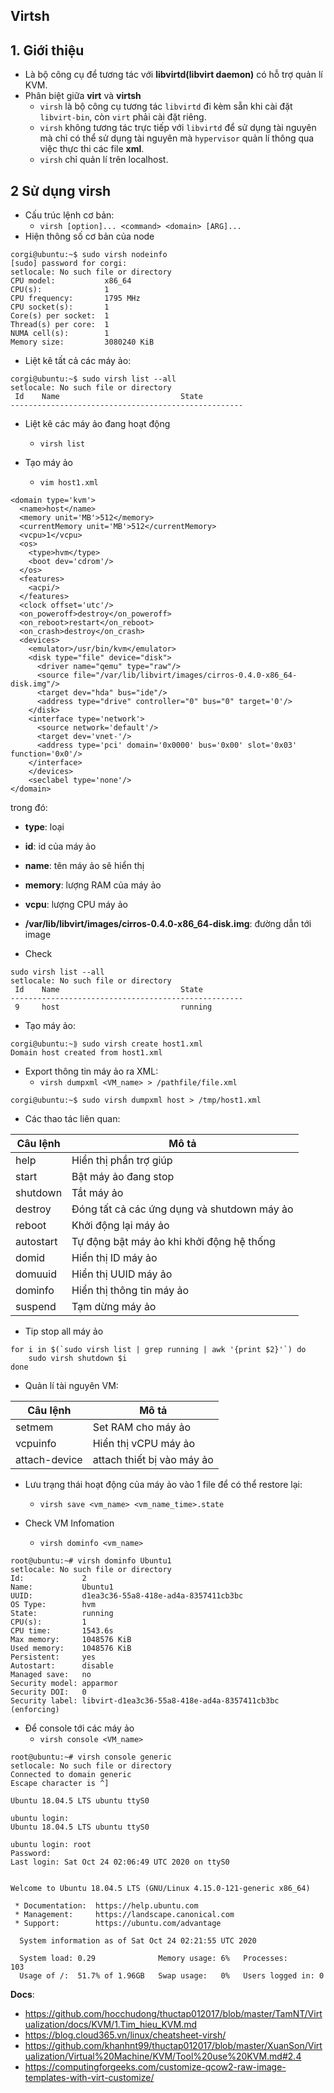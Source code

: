 ##  Virtsh
## 1. Giới thiệu
- Là bộ công cụ để tương tác với **libvirtd(libvirt daemon)** có hỗ trợ quản lí KVM.
- Phân biệt giữa **virt** và **virtsh**
  + `virsh` là bộ công cụ tương tác `libvirtd` đi kèm sẵn khi cài đặt `libvirt-bin`, còn `virt` phải cài đặt riêng.
  + `virsh` không tương tác trực tiếp với `libvirtd` để sử dụng tài nguyên mà chỉ có thể sử dụng tài nguyên mà `hypervisor` quản lí thông qua việc thực thi các file **xml**.
  + `virsh` chỉ quản lí trên localhost.

## 2 Sử dụng virsh
- Cấu trúc lệnh cơ bản:
  + `virsh [option]... <command> <domain> [ARG]...`
- Hiện thông số cơ bản của node

```
corgi@ubuntu:~$ sudo virsh nodeinfo
[sudo] password for corgi: 
setlocale: No such file or directory
CPU model:           x86_64
CPU(s):              1
CPU frequency:       1795 MHz
CPU socket(s):       1
Core(s) per socket:  1
Thread(s) per core:  1
NUMA cell(s):        1
Memory size:         3080240 KiB
```

- Liệt kê tất cả các máy ảo: 

```
corgi@ubuntu:~$ sudo virsh list --all
setlocale: No such file or directory
 Id    Name                           State
----------------------------------------------------
```

- Liệt kê các máy ảo đang hoạt động
  + `virsh list`

- Tạo máy ảo

  + `vim host1.xml`

```
<domain type='kvm'>
  <name>host</name>
  <memory unit='MB'>512</memory>
  <currentMemory unit='MB'>512</currentMemory>
  <vcpu>1</vcpu>
  <os>
    <type>hvm</type>
    <boot dev='cdrom'/>
  </os>
  <features>
    <acpi/>
  </features>
  <clock offset='utc'/>
  <on_poweroff>destroy</on_poweroff>
  <on_reboot>restart</on_reboot>
  <on_crash>destroy</on_crash>
  <devices>
    <emulator>/usr/bin/kvm</emulator>
    <disk type="file" device="disk">
      <driver name="qemu" type="raw"/>
      <source file="/var/lib/libvirt/images/cirros-0.4.0-x86_64-disk.img"/>
      <target dev="hda" bus="ide"/>
      <address type="drive" controller="0" bus="0" target='0'/>
    </disk>
    <interface type='network'>
      <source network='default'/>
      <target dev='vnet-'/>
      <address type='pci' domain='0x0000' bus='0x00' slot='0x03'
function='0x0'/>
    </interface>
    </devices>
    <seclabel type='none'/>
</domain>
```

trong đó:

- **type**: loại
- **id**: id của máy ảo
- **name**: tên máy ảo sẽ hiển thị
- **memory**: lượng RAM của máy ảo
- **vcpu**: lượng CPU máy ảo
- **/var/lib/libvirt/images/cirros-0.4.0-x86_64-disk.img**: đường dẫn tới image 

- Check

```
sudo virsh list --all                               
setlocale: No such file or directory
 Id    Name                           State
----------------------------------------------------
 9     host                           running
```

- Tạo máy ảo:

```
corgi@ubuntu:~⟫ sudo virsh create host1.xml                           
Domain host created from host1.xml
```

- Export thông tin máy ảo ra XML:
  + `virsh dumpxml <VM_name> > /pathfile/file.xml`

```
corgi@ubuntu:~$ sudo virsh dumpxml host > /tmp/host1.xml
```

- Các thao tác liên quan:

|Câu lệnh|Mô tả|
|--------|-----|
|help|Hiển thị phần trợ giúp|
|start|Bật máy ảo đang stop|
|shutdown|Tắt máy ảo|
|destroy|Đóng tất cả các ứng dụng và shutdown máy ảo|
|reboot|Khởi động lại máy ảo|
|autostart|Tự động bật máy ảo khi khởi động hệ thống|
|domid|Hiển thị ID máy ảo|
|domuuid|Hiển thị UUID máy ảo| 
|dominfo|Hiển thị thông tin máy ảo|
|suspend|Tạm dừng máy ảo|

- Tip stop all máy ảo

```
for i in $(`sudo virsh list | grep running | awk '{print $2}'`) do
    sudo virsh shutdown $i
done
```

- Quản lí tài nguyên VM:

|Câu lệnh|Mô tả|
|--------|-----|
|setmem|Set RAM cho máy ảo|
|vcpuinfo|Hiển thị vCPU máy ảo|
|attach-device|attach thiết bị vào máy ảo|

- Lưu trạng thái hoạt động của máy ảo vào 1 file để có thể restore lại:

  + `virsh save <vm_name> <vm_name_time>.state`

- Check VM Infomation
  + `virsh dominfo <vm_name>`

```
root@ubuntu:~# virsh dominfo Ubuntu1
setlocale: No such file or directory
Id:             2
Name:           Ubuntu1
UUID:           d1ea3c36-55a8-418e-ad4a-8357411cb3bc
OS Type:        hvm
State:          running
CPU(s):         1
CPU time:       1543.6s
Max memory:     1048576 KiB
Used memory:    1048576 KiB
Persistent:     yes
Autostart:      disable
Managed save:   no
Security model: apparmor
Security DOI:   0
Security label: libvirt-d1ea3c36-55a8-418e-ad4a-8357411cb3bc (enforcing)
```

- Để console tới các máy ảo 
  + `virsh console <VM_name>`


```
root@ubuntu:~# virsh console generic
setlocale: No such file or directory
Connected to domain generic
Escape character is ^]

Ubuntu 18.04.5 LTS ubuntu ttyS0

ubuntu login: 
Ubuntu 18.04.5 LTS ubuntu ttyS0

ubuntu login: root
Password: 
Last login: Sat Oct 24 02:06:49 UTC 2020 on ttyS0


Welcome to Ubuntu 18.04.5 LTS (GNU/Linux 4.15.0-121-generic x86_64)

 * Documentation:  https://help.ubuntu.com
 * Management:     https://landscape.canonical.com
 * Support:        https://ubuntu.com/advantage

  System information as of Sat Oct 24 02:21:55 UTC 2020

  System load: 0.29              Memory usage: 6%   Processes:       103
  Usage of /:  51.7% of 1.96GB   Swap usage:   0%   Users logged in: 0

```

__Docs__:
- https://github.com/hocchudong/thuctap012017/blob/master/TamNT/Virtualization/docs/KVM/1.Tim_hieu_KVM.md
- https://blog.cloud365.vn/linux/cheatsheet-virsh/
- https://github.com/khanhnt99/thuctap012017/blob/master/XuanSon/Virtualization/Virtual%20Machine/KVM/Tool%20use%20KVM.md#2.4
- https://computingforgeeks.com/customize-qcow2-raw-image-templates-with-virt-customize/
